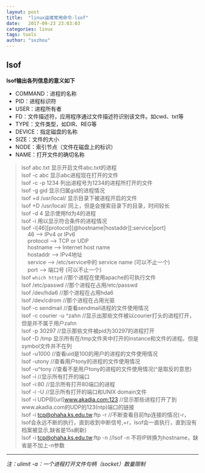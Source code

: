 ```yaml
---
layout: post
title:  "linux运维常用命令-lsof"
date:   2017-09-23 23:03:03
categories: linux
tags: tools
author: "sxzhou"
---
```


## lsof
**lsof输出各列信息的意义如下**

* COMMAND：进程的名称
* PID：进程标识符
* USER：进程所有者
* FD：文件描述符，应用程序通过文件描述符识别该文件。如cwd、txt等
* TYPE：文件类型，如DIR、REG等
* DEVICE：指定磁盘的名称
* SIZE：文件的大小
* NODE：索引节点（文件在磁盘上的标识）
* NAME：打开文件的确切名称

>lsof abc.txt 显示开启文件abc.txt的进程</br>
lsof -c abc 显示abc进程现在打开的文件</br>
lsof -c -p 1234 列出进程号为1234的进程所打开的文件</br>
lsof -g gid 显示归属gid的进程情况</br>
lsof +d /usr/local/ 显示目录下被进程开启的文件</br>
lsof +D /usr/local/ 同上，但是会搜索目录下的目录，时间较长</br>
lsof -d 4 显示使用fd为4的进程</br>
lsof -i 用以显示符合条件的进程情况</br>
lsof -i[46][protocol][@hostname|hostaddr][:service|port]</br>
    &#160;&#160;&#160;&#160;46 --> IPv4 or IPv6</br>
    &#160;&#160;&#160;&#160;protocol --> TCP or UDP</br>
    &#160;&#160;&#160;&#160;hostname --> Internet host name</br>
    &#160;&#160;&#160;&#160;hostaddr --> IPv4地址</br>
    &#160;&#160;&#160;&#160;service --> /etc/service中的 service name (可以不止一个)</br>
    &#160;&#160;&#160;&#160;port --> 端口号 (可以不止一个)</br>
lsof `which httpd` //那个进程在使用apache的可执行文件</br>
lsof /etc/passwd //那个进程在占用/etc/passwd</br>
lsof /dev/hda6 //那个进程在占用hda6</br>
lsof /dev/cdrom //那个进程在占用光驱</br>
lsof -c sendmail //查看sendmail进程的文件使用情况</br>
lsof -c courier -u ^zahn //显示出那些文件被以courier打头的进程打开，但是并不属于用户zahn</br>
lsof -p 30297 //显示那些文件被pid为30297的进程打开</br>
lsof -D /tmp 显示所有在/tmp文件夹中打开的instance和文件的进程。但是symbol文件并不在列</br>
lsof -u1000 //查看uid是100的用户的进程的文件使用情况</br>
lsof -utony //查看用户tony的进程的文件使用情况</br>
lsof -u^tony //查看不是用户tony的进程的文件使用情况(^是取反的意思)</br>
lsof -i //显示所有打开的端口</br>
lsof -i:80 //显示所有打开80端口的进程</br>
lsof -i -U //显示所有打开的端口和UNIX domain文件</br>
lsof -i UDP@[url]www.akadia.com:123 //显示那些进程打开了到www.akadia.com的UDP的123(ntp)端口的链接</br>
lsof -i tcp@ohaha.ks.edu.tw:ftp -r //不断查看目前ftp连接的情况(-r，lsof会永远不断的执行，直到收到中断信号,+r，lsof会一直执行，直到没有档案被显示,缺省是15s刷新)</br>
lsof -i tcp@ohaha.ks.edu.tw:ftp -n //lsof -n 不将IP转换为hostname，缺省是不加上-n参数</br>
---
*注：ulimit -a：一个进程打开文件句柄（socket）数量限制*
